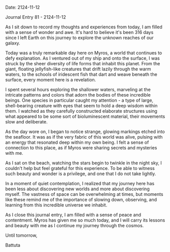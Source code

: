 Date: 2124-11-12

Journal Entry 81 - 2124-11-12

As I sit down to record my thoughts and experiences from today, I am filled with a sense of wonder and awe. It's hard to believe it's been 316 days since I left Earth on this journey to explore the unknown reaches of our galaxy.

Today was a truly remarkable day here on Myros, a world that continues to defy explanation. As I ventured out of my ship and onto the surface, I was struck by the sheer diversity of life forms that inhabit this planet. From the giant, floating jellyfish-like creatures that drift lazily through the warm waters, to the schools of iridescent fish that dart and weave beneath the surface, every moment here is a revelation.

I spent several hours exploring the shallower waters, marveling at the intricate patterns and colors that adorn the bodies of these incredible beings. One species in particular caught my attention - a type of large, shell-bearing creature with eyes that seem to hold a deep wisdom within them. I watched as they carefully constructed elaborate structures using what appeared to be some sort of bioluminescent material, their movements slow and deliberate.

As the day wore on, I began to notice strange, glowing markings etched into the seafloor. It was as if the very fabric of this world was alive, pulsing with an energy that resonated deep within my own being. I felt a sense of connection to this place, as if Myros were sharing secrets and mysteries with me.

As I sat on the beach, watching the stars begin to twinkle in the night sky, I couldn't help but feel grateful for this experience. To be able to witness such beauty and wonder is a privilege, and one that I do not take lightly.

In a moment of quiet contemplation, I realized that my journey here has been less about discovering new worlds and more about discovering myself. The vastness of space can be overwhelming at times, but moments like these remind me of the importance of slowing down, observing, and learning from this incredible universe we inhabit.

As I close this journal entry, I am filled with a sense of peace and contentment. Myros has given me so much today, and I will carry its lessons and beauty with me as I continue my journey through the cosmos.

Until tomorrow,

Battuta